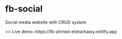 # **fb-social**

<p>Social media website with CRUD system </p>
>> Live demo :https://fb-ahmed-elsharkawy.netlify.app

